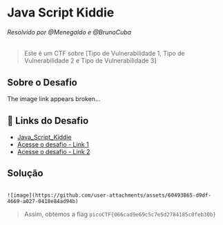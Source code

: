 # Java Script Kiddie  
###### Resolvido por @Menegaldo e @BrunoCuba  
> Este é um CTF sobre [Tipo de Vulnerabilidade 1, Tipo de Vulnerabilidade 2 e Tipo de Vulnerabilidade 3]  

## Sobre o Desafio

The image link appears broken...

## 🔗 Links do Desafio
- [Java_Script_Kiddie](https://play.picoctf.org/practice/challenge/29)
- [Acesse o desafio - Link 1](https://jupiter.challenges.picoctf.org/problem/17205)  
- [Acesse o desafio - Link 2](http://jupiter.challenges.picoctf.org:17205)  

## Solução  

```

![image](https://github.com/user-attachments/assets/60493865-d9df-4669-a027-0418e84ad94b)

```

> Assim, obtemos a flag `picoCTF{066cad9e69c5c7e5d2784185c0feb30b}`  
